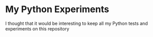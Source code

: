 # My Python Experiments

I thought that it would be interesting to keep all my Python tests and experiments on this repository
